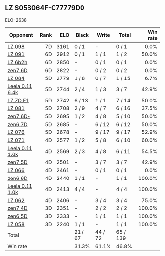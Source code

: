 ## LZ S05B064F-C77779D0 ##

ELO: 2638

Opponent | Rank | ELO | Black | Write | Total | Win rate
---------|-----:|----:|-------|-------|-------|-------:
[LZ 098](LZ%20098.md) | 7D | 3161 | 0 / 1 | - | 0 / 1 | 0.0%
[LZ 091](LZ%20091.md) | 6D | 2912 | 0 / 1 | 1 / 1 | 1 / 2 | 50.0%
[LZ 6b2h](LZ%206b2h.md) | 6D | 2850 | - | 0 / 1 | 0 / 1 | 0.0%
[zen7 6D](zen7%206D.md) | 6D | 2822 | - | 0 / 2 | 0 / 2 | 0.0%
[LZ 084](LZ%20084.md) | 5D | 2779 | 1 / 8 | 0 / 7 | 1 / 15 | 6.7%
[Leela 0.11 6.4k](Leela%200.11%206.4k.md) | 5D | 2744 | 2 / 4 | 1 / 3 | 3 / 7 | 42.9%
[LZ ZQ F1](LZ%20ZQ%20F1.md) | 5D | 2742 | 6 / 13 | 1 / 1 | 7 / 14 | 50.0%
[LZ 081](LZ%20081.md) | 5D | 2708 | 2 / 9 | 4 / 7 | 6 / 16 | 37.5%
[zen7 6D-](zen7%206D-.md) | 5D | 2695 | 1 / 2 | 4 / 8 | 5 / 10 | 50.0%
[zen6 7D](zen6%207D.md) | 5D | 2685 | - | 6 / 12 | 6 / 12 | 50.0%
[LZ 076](LZ%20076.md) | 5D | 2678 | - | 9 / 17 | 9 / 17 | 52.9%
[LZ 071](LZ%20071.md) | 4D | 2577 | 1 / 2 | 5 / 8 | 6 / 10 | 60.0%
[Leela 0.11 1.6k](Leela%200.11%201.6k.md) | 4D | 2569 | 2 / 3 | 4 / 8 | 6 / 11 | 54.5%
[zen7 5D](zen7%205D.md) | 4D | 2501 | - | 3 / 7 | 3 / 7 | 42.9%
[LZ 066](LZ%20066.md) | 4D | 2461 | - | 0 / 1 | 0 / 1 | 0.0%
[zen6 6D](zen6%206D.md) | 4D | 2440 | 1 / 1 | - | 1 / 1 | 100.0%
[Leela 0.11 1.0k](Leela%200.11%201.0k.md) | 4D | 2413 | 4 / 4 | - | 4 / 4 | 100.0%
[LZ 062](LZ%20062.md) | 4D | 2406 | - | 3 / 4 | 3 / 4 | 75.0%
[zen7 4D](zen7%204D.md) | 3D | 2351 | - | 2 / 2 | 2 / 2 | 100.0%
[zen6 5D](zen6%205D.md) | 3D | 2333 | - | 1 / 1 | 1 / 1 | 100.0%
[LZ 058](LZ%20058.md) | 3D | 2240 | 1 / 1 | - | 1 / 1 | 100.0%
Total | | | 21 / 67 | 44 / 72 | 65 / 139 | 
Win rate| | | 31.3% | 61.1% | 46.8% | 
